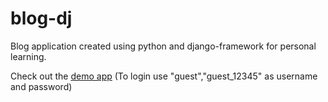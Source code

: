 # blog-dj
Blog application created using python and django-framework for personal learning.

Check out the [demo app](http://inde.pythonanywhere.com/)
(To login use "guest","guest_12345" as username and password)
